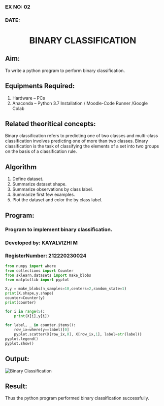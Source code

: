 ### EX NO: 02
### DATE:
# <p align="center"> BINARY CLASSIFICATION</p>
## Aim:
To write a python program to perform binary classification.

## Equipments Required:
1. Hardware – PCs
2. Anaconda – Python 3.7 Installation / Moodle-Code Runner /Google Colab

## Related theoritical concepts:

Binary classification refers to predicting one of two classes and multi-class classification involves predicting one of more than two classes. Binary classification is the task of classifying the elements of a set into two groups on the basis of a classification rule.

## Algorithm
1. Define dataset.
2. Summarize dataset shape.
3. Summarize observations by class label.
4. Summarize first few examples.
5. Plot the dataset and color the by class label.

## Program:
### Program to implement binary classification.
### Developed by: KAYALVIZHI M
### RegisterNumber: 212220230024 

```python
from numpy import where
from collections import Counter
from sklearn.datasets import make_blobs
from matplotlib import pyplot

X,y = make_blobs(n_samples=10,centers=2,random_state=1)
print(X.shape,y.shape)
counter=Counter(y)
print(counter)

for i in range(5):
    print(X[i],y[i])
    
for label, _ in counter.items():
    row_ix=where(y==label)[0]
    pyplot.scatter(X[row_ix,0], X[row_ix,1], label=str(label))
pyplot.legend()
pyplot.show()

```
## Output:

![Binary Classification](https://user-images.githubusercontent.com/75413726/163680000-c1ece51d-004d-4591-ac18-8b120510fea2.jpg)

## Result:
Thus the python program performed binary classification successfully.
